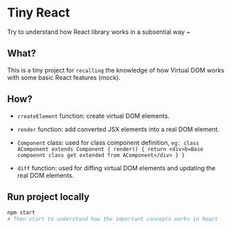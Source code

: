 # Tiny React

Try to understand how React library works in a subsential way ~

## What?

This is a tiny project for `recalling` the knowledge of how Virtual DOM works with some basic React features (mock).

## How?

- `createElement` function: create virtual DOM elements.

- `render` function: add converted JSX elements into a real DOM element.

- `Component` class: used for class component definition, `eg: class AComponent extends Component { render() { return <div>b=Base compoennt class get extended from AComponent</div> } }`

- `diff` function: used for diffing virtual DOM elements and updating the real DOM elements.


## Run project locally

```bash
npm start
# Then start to understand how the important concepts works in React
```
